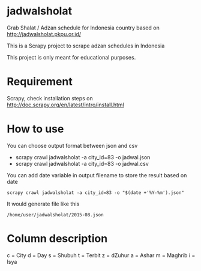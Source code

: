 jadwalsholat
======

Grab Shalat / Adzan schedule for Indonesia country based on http://jadwalsholat.pkpu.or.id/

This is a Scrapy project to scrape adzan schedules in Indonesia

This project is only meant for educational purposes.

Requirement
=====

Scrapy, check installation steps on http://doc.scrapy.org/en/latest/intro/install.html

How to use
=====
You can choose output format between json and csv
* scrapy crawl jadwalsholat -a city_id=83 -o jadwal.json
* scrapy crawl jadwalsholat -a city_id=83 -o jadwal.csv

You can add date variable in output filename to store the result based on date

``scrapy crawl jadwalsholat -a city_id=83 -o "$(date +'%Y-%m').json"``

It would generate file like this

``/home/user/jadwalsholat/2015-08.json``

Column description
=====
c = City
d = Day
s = Shubuh
t = Terbit
z = dZuhur
a = Ashar
m = Maghrib
i = Isya